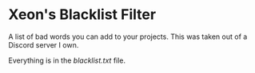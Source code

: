 # Xeon's Blacklist Filter
A list of bad words you can add to your projects.
This was taken out of a Discord server I own.

Everything is in the *blacklist.txt* file.
